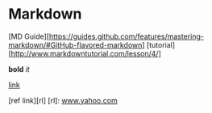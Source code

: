 # Markdown
[MD Guide][https://guides.github.com/features/mastering-markdown/#GitHub-flavored-markdown]
[tutorial][http://www.markdowntutorial.com/lesson/4/]



**bold**
_it_

[link](www.google.com)

[ref link][rl]
[rl]: www.yahoo.com
